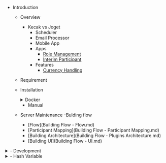 - Introduction

  - Overview
	- Kecak vs Joget 
		- Scheduler
		- Email Processor
		- Mobile App
		- Apps
			- [Role Management]()
			- [Interim Participant]()
		- Features
			- [Currency Handling]()
  - Requirement
  - Installation
  
	<details>
	<summary> Docker </summary>
	<br>
	
		- [Installation Docker Using Windows](DockerInstallWindows.md)
		- [Installation Docker Using Linux](DockerInstallLinux.md)
		
	</details>
	
	- Manual
  - Server Maintenance
   -Bulding flow
	- [Flow](Building Flow - Flow.md)
	- [Participant Mapping](Building Flow - Participant Mapping.md)
	- [Building Architecture](Building Flow - Plugins Architecture.md)
	- [Building UI](Building Flow - UI.md)

<details>
<summary> - Development </summary>
<br>  

	- [Compiling Core] (Development - Compiling Core.md)

	- [Automated Process] (Development - Automated Process.md)

</details>

<details>
<summary> - Hash Variable </summary>
<br>

	- [App Definition] (App Definition.md)

	- [Bean Shell] (Bean Shell.md)

	- [Current User] (Current User.md)	

	- [Data Hash Variable] (Hash Variable - Data Hash Variable.md)

	- [Form Binder] (Form Binder.md)

	- [Performer] (Performer.md)

	- [Platform] (Platform.md)

	- [Request Parameter] (Hash Variable - Request Parameter.md)

	- [Request] (Request.md)

	- [User] (User.md)

	- [Users] (Users.md)

	- [Userview Key] (Userview Key.md)

	- [Workflow Process Hash Variable] (Workflow Process Hash Variable.md)

	- [Workflow Variable] (Workfolw Variable.md	)

	- [Wokflow Assignment] (Workflow Assignment Hash Variable.md)

</details>